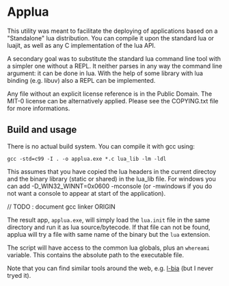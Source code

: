 
Applua
=======

This utility was meant to facilitate the deploying of applications based on a
"Standalone" lua distribution.  You can compile it upon the standard lua or
luajit, as well as any C implementation of the lua API.

A secondary goal was to substitute the standard lua command line tool with a
simpler one without a REPL. It neither parses in any way the command line
argument: it can be done in lua. With the help of some library with lua binding
(e.g. libuv) also a REPL can be implemented.

Any file without an explicit license reference is in the Public Domain. The
MIT-0 license can be alternatively applied. Please see the COPYING.txt file for
more informations.

Build and usage
----------------

There is no actual build system. You can compile it with gcc using:

```
gcc -std=c99 -I . -o applua.exe *.c lua_lib -lm -ldl
```

This assumes that you have copied the lua headers in the current directoy and
the binary library (static or shared) in the lua_lib file. For windows you can
add -D_WIN32_WINNT=0x0600 -mconsole (or -mwindows if you do not want a console
to appear at start of the application).

// TODO : document gcc linker ORIGIN

The result app, `applua.exe`, will simply load the `lua.init` file in the same
directory and run it as lua source/bytecode. If that file can not be found,
applua will try a file with same name of the binary but the `lua` extension.

The script will have access to the common lua globals, plus an `whereami`
variable. This contains the absolute path to the executable file.

Note that you can find similar tools around the web, e.g.
[l-bia](http://l-bia.sourceforge.net) (but I never tryed it).

